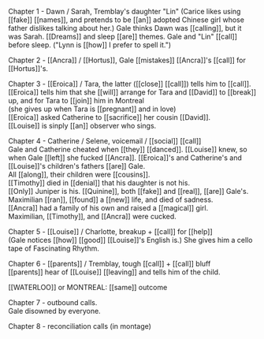 Chapter 1 - Dawn / Sarah, Tremblay's daughter "Lin" (Carice likes using [[fake]] [[names]], and pretends to be [[an]] adopted Chinese girl whose father dislikes talking about her.) Gale thinks Dawn was [[calling]], but it was Sarah. [[Dreams]] and sleep [[are]] themes. Gale and "Lin" [[call]] before sleep. ("Lynn is [[how]] I prefer to spell it.")  
  
Chapter 2 - [[Ancra]] / [[Hortus]], Gale [[mistakes]] [[Ancra]]'s [[call]] for [[Hortus]]'s.  
  
Chapter 3 - [[Eroica]] / Tara, the latter ([[close]] [[call]]) tells him to [[call]]. [[Eroica]] tells him that she [[will]] arrange for Tara and [[David]] to [[break]] up, and for Tara to [[join]] him in Montreal  
(she gives up when Tara is [[pregnant]] and in love)  
[[Eroica]] asked Catherine to [[sacrifice]] her cousin [[David]].  
[[Louise]] is sinply [[an]] observer who sings.  
  
Chapter 4 - Catherine / Selene, voicemail / [[social]] [[call]]  
Gale and Catherine cheated when [[they]] [[danced]]. [[Louise]] knew, so when Gale [[left]] she fucked [[Ancra]]. [[Eroica]]'s and Catherine's and [[Louise]]'s children's fathers [[are]] Gale.  
All [[along]], their children were [[cousins]].  
[[Timothy]] died in [[denial]] that his daughter is not his.  
[[Only]] Juniper is his. [[Quinine]], both [[fake]] and [[real]], [[are]] Gale's.  
Maximilian [[ran]], [[found]] a [[new]] life, and died of sadness.  
[[Ancra]] had a family of his own and raised a [[magical]] girl.  
Maximilian, [[Timothy]], and [[Ancra]] were cucked.  
  
Chapter 5 - [[Louise]] / Charlotte, breakup + [[call]] for [[help]]  
(Gale notices [[how]] [[good]] [[Louise]]'s English is.) She gives him a cello tape of Fascinating Rhythm.  
  
Chapter 6 - [[parents]] / Tremblay, tough [[call]] + [[call]] bluff  
[[parents]] hear of [[Louise]] [[leaving]] and tells him of the child.  
  
[[WATERLOO]] or MONTREAL: [[same]] outcome  
  
Chapter 7 - outbound calls.  
Gale disowned by everyone.  
  
Chapter 8 - reconciliation calls (in montage)